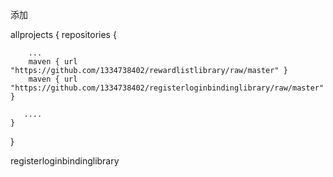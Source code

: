 添加

allprojects {
    repositories {
    
        ...
        maven { url "https://github.com/1334738402/rewardlistlibrary/raw/master" }
        maven { url "https://github.com/1334738402/registerloginbindinglibrary/raw/master" }
       
       ....
    }
}


registerloginbindinglibrary
